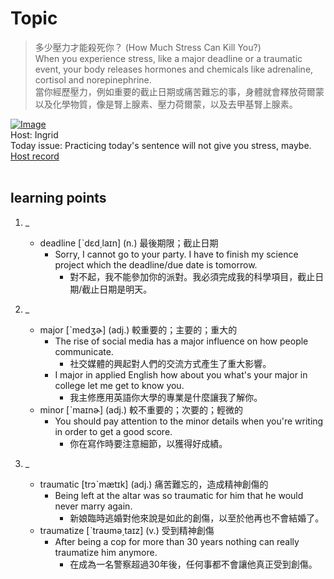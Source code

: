 # Topic

> 多少壓力才能殺死你？ (How Much Stress Can Kill You?) <br>
> When you experience stress, like a major deadline or a traumatic event, your body releases hormones and chemicals like adrenaline, cortisol and norepinephrine. <br>
> 當你經歷壓力，例如重要的截止日期或痛苦難忘的事，身體就會釋放荷爾蒙以及化學物質，像是腎上腺素、壓力荷爾蒙，以及去甲基腎上腺素。 <br>

[![Image](https://cdn.voicetube.com/assets/thumbnails/p64iDJaBB0c.jpg)](https://www.youtube.com/embed/p64iDJaBB0c?rel=0&showinfo=0&cc_load_policy=0&controls=1&autoplay=1&iv_load_policy=3&playsinline=1&wmode=transparent&start=34&end=41&enablejsapi=1&origin=https://tw.voicetube.com&widgetid=1)<br>
Host: Ingrid
<br>Today issue: Practicing today's sentence will not give you stress, maybe.
<br>
[Host record](https://cdn.voicetube.com/tmp/everyday_records/ingrid.wang_vt_50297/2841.mp3)
<br><br>
## learning points
1. _
	* deadline [ˋdɛd͵laɪn] (n.) 最後期限；截止日期
		- Sorry, I cannot go to your party. I have to finish my science project which the deadline/due date is tomorrow.
			+ 對不起，我不能參加你的派對。我必須完成我的科學項目，截止日期/截止日期是明天。

2. _
	* major [ˋmedʒɚ] (adj.) 較重要的；主要的；重大的
		- The rise of social media has a major influence on how people communicate.
			+ 社交媒體的興起對人們的交流方式產生了重大影響。
		- I major in applied English how about you what's your major in college let me get to know you.
			+ 我主修應用英語你大學的專業是什麼讓我了解你。
	* minor  [ˋmaɪnɚ] (adj.) 較不重要的；次要的；輕微的
		- You should pay attention to the minor details when you're writing in order to get a good score.
			+ 你在寫作時要注意細節，以獲得好成績。

3. _
	* traumatic [trɔˋmætɪk] (adj.) 痛苦難忘的，造成精神創傷的
		- Being left at the altar was so traumatic for him that he would never marry again.
			+ 新娘臨時逃婚對他來說是如此的創傷，以至於他再也不會結婚了。
	* traumatize [ˋtraʊmə͵taɪz] (v.) 受到精神創傷
		- After being a cop for more than 30 years nothing can really traumatize him anymore.
			+ 在成為一名警察超過30年後，任何事都不會讓他真正受到創傷。

